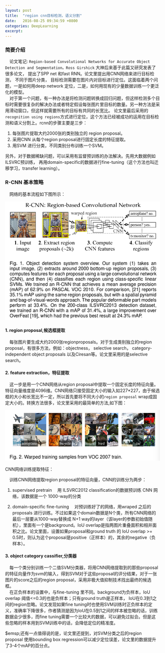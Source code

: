 ```yaml
---
layout: post
title:  "region cnn目标检测，语义分割"
date:   2016-08-25 09:34:59 +0800
categories: DeepLearning
excerpt:	
---
```


### 简要介绍

&emsp;论文笔记: `Region-based Convolutional Networks for Accurate Object Detection and Segmentation。Ross Girshick` 大神后来基于此篇又研究发表了很多论文， 提出了SPP net 和fast RNN。论文里提出用CNN网络来进行目标检测， 不同于图片分类， 目标检测需要在图片内对目标进行定位。这面临着两个问题，一是如何用deep network 定位，二是，如何用现有的少量数据训练一个更泛化的模型。  
&emsp;对于第一个问题，有一种办法是将检测问题转换成回归问题，但这样检测多个目标时需要很复杂的解决办法或者特定假设每张图片里目标的数量。另一种方法是采用滑动窗口，但这样就需要所有的目标有共同的长宽比。 论文里最后采用的`recognition using regions`方式进行定位，这个方法已经被成功的运用在目标检测和语义分割上。rcnn的步骤主要是三步：  

1. 每张图片提取大约2000张的类别独立的 region proposal。  
2. 采用CNN 从每个region proposal进行固定长度的特征提取。 
3. 用SVM 进行分类，不同类别分布训练一个SVM。  

另外，对于数据稀缺问题，可以采用有监督预训练的办法解决。先用大数据例如ILSVRC预训练， 再用domain-specific的数据进行fine-tuning（这个方法也叫迁移学习，transfer learning）。   

### R-CNN 基本策略

&emsp;网络的基本流程如下图所示：  
<p align="center"><img src="/images/old/Rcnn.png"> </p>

#### 1. region proposal,候选框提取

&emsp;每张图片要生成大约2000张regionproposals。对于生成类别独立的region proposal，有很多方法，例如：objectness， selective search， category-independent object proposals 以及Ciresan等。论文里采用的是selective search。  

#### 2. feature extraction，特征提取

&emsp;这一步是用一个CNN网络从region proposal中提取一个固定长度的特征向量。特征向量维度是4096维。CNN网络只接受固定大小的输入如227\*227，由于候选框的大小和长宽比不一定，所以首先要将不同大小的`region proposal` wrap成固定大小的。转换方法很多，论文里采用的最简单的方法,如下图：  
<p align="center"><img src="/images/old/wrap.png"> </p>

CNN网络训练提取特征：  

&emsp;训练CNN网络提取region proposal的特征向量，CNN的训练分为两步：  

1. supervised pretrain
&emsp;用 ILSVRC2012 classification的数据预训练 CNN 网络，该数据是一个 1000-way的分类  

2. domain-specific fine-tuning
&emsp;对预训练好了的网络，用wraped 之后的proposals 进行训练。不过如果这个domain数据是N个类，所有CNN网络的最后一层要从1000-way替换成 N+1 way的layer（该layer的参数初始值随机），里面有一个是background。IoU overlap是指两图片重叠面积和相并面积之比。论文里面，设置如果proposal和ground truth 的 IoU overlap >= 0.5时，则认为这个proposal是positive（正样本）的，其余的negative（负样本）。  

#### 3. object category cassifier,分类器

&emsp;每一个类分别训练一个二值SVM分类器，将用CNN网络提取到的那些proposal的特征向量作为svm的输入，得到SVM对于这些proposal的评分结果，对于一张图片的score之后的region proposal，采用非极大值抑制技术找出最终的候选框。  
&emsp;在正负样本的设置中，与fine-tuning 里不同。background为负样本，IoU overlap 阈值<=0.3的也是负样本；只有ground truth是正样本， IoU在0.3到1之间的region忽略。论文发现如果fine tuning时也使用SVM训练时正负样本的定义，准确率下降很多，作者猜测是因为IoU在0.5到1之间的样本被忽略的话，训练数据会少很多，而fine tuning需要一个比较大的数据，可以避免过拟合。但是这些忽略的样本用到SVM训练中的话，会降低定位的精准度。    

$emsp;还有一点值得说的是，论文里还提到，对SVM分类之后的region proposal 使用bounding box regression可以减少定位误差，论文里的数据提升了3-4个mAP的百分点。






















